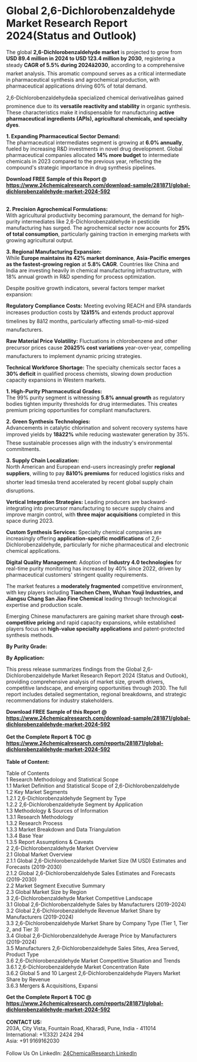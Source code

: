 <h1>Global 2,6-Dichlorobenzaldehyde Market Research Report 2024(Status and Outlook)</h1><p>The global <strong>2,6-Dichlorobenzaldehyde market</strong> is projected to grow from <strong>USD 89.4 million in 2024 to USD 123.4 million by 2030</strong>, registering a steady <strong>CAGR of 5.5% during 2024â2030</strong>, according to a comprehensive market analysis. This aromatic compound serves as a critical intermediate in pharmaceutical synthesis and agrochemical production, with pharmaceutical applications driving 60% of total demand.</p><p>2,6-Dichlorobenzaldehydeâa specialized chemical derivativeâhas gained prominence due to its <strong>versatile reactivity and stability</strong> in organic synthesis. These characteristics make it indispensable for manufacturing <strong>active pharmaceutical ingredients (APIs), agricultural chemicals, and specialty dyes</strong>.</p><p><strong>1. Expanding Pharmaceutical Sector Demand:</strong><br>
The pharmaceutical intermediates segment is growing at <strong>6.0% annually</strong>, fueled by increasing R&amp;D investments in novel drug development. Global pharmaceutical companies allocated <strong>14% more budget</strong> to intermediate chemicals in 2023 compared to the previous year, reflecting the compound's strategic importance in drug synthesis pipelines.</p><div><b>Download FREE Sample of this Report @ 
            <a href="https://www.24chemicalresearch.com/download-sample/281871/global-dichlorobenzaldehyde-market-2024-592">
            https://www.24chemicalresearch.com/download-sample/281871/global-dichlorobenzaldehyde-market-2024-592</a></b></div><br><p><strong>2. Precision Agrochemical Formulations:</strong><br>
With agricultural productivity becoming paramount, the demand for high-purity intermediates like 2,6-Dichlorobenzaldehyde in pesticide manufacturing has surged. The agrochemical sector now accounts for <strong>25% of total consumption</strong>, particularly gaining traction in emerging markets with growing agricultural output.</p><p><strong>3. Regional Manufacturing Expansion:</strong><br>
While <strong>Europe maintains its 42% market dominance</strong>, <strong>Asia-Pacific emerges as the fastest-growing region</strong> at <strong>5.8% CAGR</strong>. Countries like China and India are investing heavily in chemical manufacturing infrastructure, with 18% annual growth in R&amp;D spending for process optimization.</p><p>Despite positive growth indicators, several factors temper market expansion:</p><p><strong>Regulatory Compliance Costs:</strong> Meeting evolving REACH and EPA standards increases production costs by <strong>12â15%</strong> and extends product approval timelines by 8â12 months, particularly affecting small-to-mid-sized manufacturers.</p><p><strong>Raw Material Price Volatility:</strong> Fluctuations in chlorobenzene and other precursor prices cause <strong>20â25% cost variations</strong> year-over-year, compelling manufacturers to implement dynamic pricing strategies.</p><p><strong>Technical Workforce Shortage:</strong> The specialty chemicals sector faces a <strong>30% deficit</strong> in qualified process chemists, slowing down production capacity expansions in Western markets.</p><p><strong>1. High-Purity Pharmaceutical Grades:</strong><br>
The 99% purity segment is witnessing <strong>5.8% annual growth</strong> as regulatory bodies tighten impurity thresholds for drug intermediates. This creates premium pricing opportunities for compliant manufacturers.</p><p><strong>2. Green Synthesis Technologies:</strong><br>
Advancements in catalytic chlorination and solvent recovery systems have improved yields by <strong>18â22%</strong> while reducing wastewater generation by 35%. These sustainable processes align with the industry's environmental commitments.</p><p><strong>3. Supply Chain Localization:</strong><br>
North American and European end-users increasingly prefer <strong>regional suppliers</strong>, willing to pay <strong>8â10% premiums</strong> for reduced logistics risks and shorter lead timesâa trend accelerated by recent global supply chain disruptions.</p><p><strong>Vertical Integration Strategies:</strong> Leading producers are backward-integrating into precursor manufacturing to secure supply chains and improve margin control, with <strong>three major acquisitions</strong> completed in this space during 2023.</p><p><strong>Custom Synthesis Services:</strong> Specialty chemical companies are increasingly offering <strong>application-specific modifications</strong> of 2,6-Dichlorobenzaldehyde, particularly for niche pharmaceutical and electronic chemical applications.</p><p><strong>Digital Quality Management:</strong> Adoption of <strong>Industry 4.0 technologies</strong> for real-time purity monitoring has increased by 40% since 2022, driven by pharmaceutical customers' stringent quality requirements.</p><p>The market features a <strong>moderately fragmented</strong> competitive environment, with key players including <strong>Tianchen Chem, Wuhan Youji Industries, and Jiangsu Chang San Jiao Fine Chemical</strong> leading through technological expertise and production scale.</p><p>Emerging Chinese manufacturers are gaining market share through <strong>cost-competitive pricing</strong> and rapid capacity expansions, while established players focus on <strong>high-value specialty applications</strong> and patent-protected synthesis methods.</p><p><strong>By Purity Grade:</strong></p><p><strong>By Application:</strong></p><p>This press release summarizes findings from the Global 2,6-Dichlorobenzaldehyde Market Research Report 2024 (Status and Outlook), providing comprehensive analysis of market size, growth drivers, competitive landscape, and emerging opportunities through 2030. The full report includes detailed segmentation, regional breakdowns, and strategic recommendations for industry stakeholders.</p><div><b>Download FREE Sample of this Report @ 
            <a href="https://www.24chemicalresearch.com/download-sample/281871/global-dichlorobenzaldehyde-market-2024-592">
            https://www.24chemicalresearch.com/download-sample/281871/global-dichlorobenzaldehyde-market-2024-592</a></b></div><br><div><b>Get the Complete Report & TOC @ 
            <a href="https://www.24chemicalresearch.com/reports/281871/global-dichlorobenzaldehyde-market-2024-592">
            https://www.24chemicalresearch.com/reports/281871/global-dichlorobenzaldehyde-market-2024-592</a></b></div><br>
            <b>Table of Content:</b><p>Table of Contents<br />
 1 Research Methodology and Statistical Scope<br />
 1.1 Market Definition and Statistical Scope of 2,6-Dichlorobenzaldehyde<br />
 1.2 Key Market Segments<br />
 1.2.1 2,6-Dichlorobenzaldehyde Segment by Type<br />
 1.2.2 2,6-Dichlorobenzaldehyde Segment by Application<br />
 1.3 Methodology & Sources of Information<br />
 1.3.1 Research Methodology<br />
 1.3.2 Research Process<br />
 1.3.3 Market Breakdown and Data Triangulation<br />
 1.3.4 Base Year<br />
 1.3.5 Report Assumptions & Caveats<br />
 2 2,6-Dichlorobenzaldehyde Market Overview<br />
 2.1 Global Market Overview<br />
 2.1.1 Global 2,6-Dichlorobenzaldehyde Market Size (M USD) Estimates and Forecasts (2019-2030)<br />
 2.1.2 Global 2,6-Dichlorobenzaldehyde Sales Estimates and Forecasts (2019-2030)<br />
 2.2 Market Segment Executive Summary<br />
 2.3 Global Market Size by Region<br />
 3 2,6-Dichlorobenzaldehyde Market Competitive Landscape<br />
 3.1 Global 2,6-Dichlorobenzaldehyde Sales by Manufacturers (2019-2024)<br />
 3.2 Global 2,6-Dichlorobenzaldehyde Revenue Market Share by Manufacturers (2019-2024)<br />
 3.3 2,6-Dichlorobenzaldehyde Market Share by Company Type (Tier 1, Tier 2, and Tier 3)<br />
 3.4 Global 2,6-Dichlorobenzaldehyde Average Price by Manufacturers (2019-2024)<br />
 3.5 Manufacturers 2,6-Dichlorobenzaldehyde Sales Sites, Area Served, Product Type<br />
 3.6 2,6-Dichlorobenzaldehyde Market Competitive Situation and Trends<br />
 3.6.1 2,6-Dichlorobenzaldehyde Market Concentration Rate<br />
 3.6.2 Global 5 and 10 Largest 2,6-Dichlorobenzaldehyde Players Market Share by Revenue<br />
 3.6.3 Mergers & Acquisitions, Expansi</p><div><b>Get the Complete Report & TOC @ 
            <a href="https://www.24chemicalresearch.com/reports/281871/global-dichlorobenzaldehyde-market-2024-592">
            https://www.24chemicalresearch.com/reports/281871/global-dichlorobenzaldehyde-market-2024-592</a></b></div><br><b>CONTACT US:</b><br>
            203A, City Vista, Fountain Road, Kharadi, Pune, India - 411014<br>
            International: +1(332) 2424 294<br>
            Asia: +91 9169162030 <br><br>
            Follow Us On LinkedIn: <a href="https://www.linkedin.com/company/24chemicalresearch/">24ChemicalResearch LinkedIn</a>